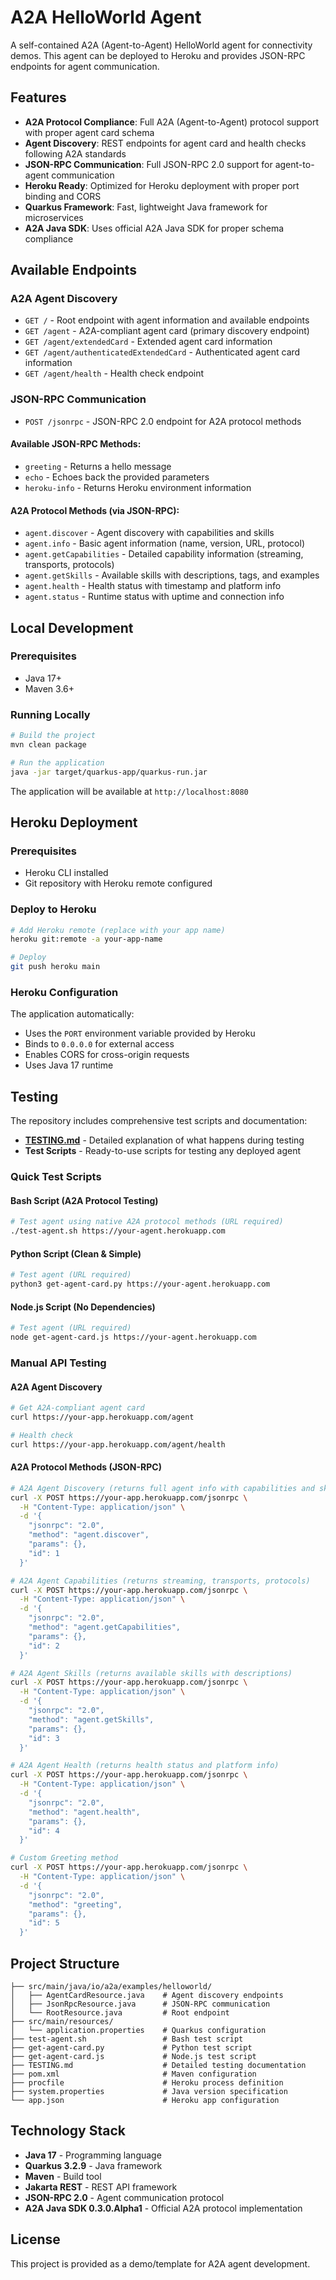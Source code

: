 # A2A HelloWorld Agent

A self-contained A2A (Agent-to-Agent) HelloWorld agent for connectivity demos. This agent can be deployed to Heroku and provides JSON-RPC endpoints for agent communication.

## Features

- **A2A Protocol Compliance**: Full A2A (Agent-to-Agent) protocol support with proper agent card schema
- **Agent Discovery**: REST endpoints for agent card and health checks following A2A standards
- **JSON-RPC Communication**: Full JSON-RPC 2.0 support for agent-to-agent communication
- **Heroku Ready**: Optimized for Heroku deployment with proper port binding and CORS
- **Quarkus Framework**: Fast, lightweight Java framework for microservices
- **A2A Java SDK**: Uses official A2A Java SDK for proper schema compliance

## Available Endpoints

### A2A Agent Discovery
- `GET /` - Root endpoint with agent information and available endpoints
- `GET /agent` - A2A-compliant agent card (primary discovery endpoint)
- `GET /agent/extendedCard` - Extended agent card information
- `GET /agent/authenticatedExtendedCard` - Authenticated agent card information
- `GET /agent/health` - Health check endpoint

### JSON-RPC Communication
- `POST /jsonrpc` - JSON-RPC 2.0 endpoint for A2A protocol methods

#### Available JSON-RPC Methods:
- `greeting` - Returns a hello message
- `echo` - Echoes back the provided parameters
- `heroku-info` - Returns Heroku environment information

#### A2A Protocol Methods (via JSON-RPC):
- `agent.discover` - Agent discovery with capabilities and skills
- `agent.info` - Basic agent information (name, version, URL, protocol)
- `agent.getCapabilities` - Detailed capability information (streaming, transports, protocols)
- `agent.getSkills` - Available skills with descriptions, tags, and examples
- `agent.health` - Health status with timestamp and platform info
- `agent.status` - Runtime status with uptime and connection info

## Local Development

### Prerequisites
- Java 17+
- Maven 3.6+

### Running Locally
```bash
# Build the project
mvn clean package

# Run the application
java -jar target/quarkus-app/quarkus-run.jar
```

The application will be available at `http://localhost:8080`

## Heroku Deployment

### Prerequisites
- Heroku CLI installed
- Git repository with Heroku remote configured

### Deploy to Heroku
```bash
# Add Heroku remote (replace with your app name)
heroku git:remote -a your-app-name

# Deploy
git push heroku main
```

### Heroku Configuration
The application automatically:
- Uses the `PORT` environment variable provided by Heroku
- Binds to `0.0.0.0` for external access
- Enables CORS for cross-origin requests
- Uses Java 17 runtime

## Testing

The repository includes comprehensive test scripts and documentation:

- **[TESTING.md](TESTING.md)** - Detailed explanation of what happens during testing
- **Test Scripts** - Ready-to-use scripts for testing any deployed agent

### Quick Test Scripts

#### Bash Script (A2A Protocol Testing)
```bash
# Test agent using native A2A protocol methods (URL required)
./test-agent.sh https://your-agent.herokuapp.com
```

#### Python Script (Clean & Simple)
```bash
# Test agent (URL required)
python3 get-agent-card.py https://your-agent.herokuapp.com
```

#### Node.js Script (No Dependencies)
```bash
# Test agent (URL required)
node get-agent-card.js https://your-agent.herokuapp.com
```

### Manual API Testing

#### A2A Agent Discovery
```bash
# Get A2A-compliant agent card
curl https://your-app.herokuapp.com/agent

# Health check
curl https://your-app.herokuapp.com/agent/health
```

#### A2A Protocol Methods (JSON-RPC)
```bash
# A2A Agent Discovery (returns full agent info with capabilities and skills)
curl -X POST https://your-app.herokuapp.com/jsonrpc \
  -H "Content-Type: application/json" \
  -d '{
    "jsonrpc": "2.0",
    "method": "agent.discover",
    "params": {},
    "id": 1
  }'

# A2A Agent Capabilities (returns streaming, transports, protocols)
curl -X POST https://your-app.herokuapp.com/jsonrpc \
  -H "Content-Type: application/json" \
  -d '{
    "jsonrpc": "2.0",
    "method": "agent.getCapabilities",
    "params": {},
    "id": 2
  }'

# A2A Agent Skills (returns available skills with descriptions)
curl -X POST https://your-app.herokuapp.com/jsonrpc \
  -H "Content-Type: application/json" \
  -d '{
    "jsonrpc": "2.0",
    "method": "agent.getSkills",
    "params": {},
    "id": 3
  }'

# A2A Agent Health (returns health status and platform info)
curl -X POST https://your-app.herokuapp.com/jsonrpc \
  -H "Content-Type: application/json" \
  -d '{
    "jsonrpc": "2.0",
    "method": "agent.health",
    "params": {},
    "id": 4
  }'

# Custom Greeting method
curl -X POST https://your-app.herokuapp.com/jsonrpc \
  -H "Content-Type: application/json" \
  -d '{
    "jsonrpc": "2.0",
    "method": "greeting",
    "params": {},
    "id": 5
  }'
```

## Project Structure

```
├── src/main/java/io/a2a/examples/helloworld/
│   ├── AgentCardResource.java    # Agent discovery endpoints
│   ├── JsonRpcResource.java      # JSON-RPC communication
│   └── RootResource.java         # Root endpoint
├── src/main/resources/
│   └── application.properties    # Quarkus configuration
├── test-agent.sh                 # Bash test script
├── get-agent-card.py             # Python test script
├── get-agent-card.js             # Node.js test script
├── TESTING.md                    # Detailed testing documentation
├── pom.xml                       # Maven configuration
├── procfile                      # Heroku process definition
├── system.properties             # Java version specification
└── app.json                      # Heroku app configuration
```

## Technology Stack

- **Java 17** - Programming language
- **Quarkus 3.2.9** - Java framework
- **Maven** - Build tool
- **Jakarta REST** - REST API framework
- **JSON-RPC 2.0** - Agent communication protocol
- **A2A Java SDK 0.3.0.Alpha1** - Official A2A protocol implementation

## License

This project is provided as a demo/template for A2A agent development.
